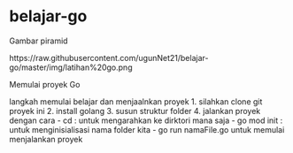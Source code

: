# belajar-go

<p>Gambar piramid</p>
https://raw.githubusercontent.com/ugunNet21/belajar-go/master/img/latihan%20go.png

<p>Memulai proyek Go</p>
langkah memulai belajar dan menjaalnkan proyek
1. silahkan clone git proyek ini
2. install golang
3. susun struktur folder 
4. jalankan proyek dengan cara 
- cd : untuk mengarahkan ke dirktori mana saja 
- go mod init : untuk menginisialisasi nama folder kita 
- go run namaFile.go untuk memulai menjalankan proyek
